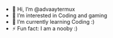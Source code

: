 - 👋 Hi, I’m @advaaytermux
- 👀 I’m interested in Coding and gaming
- 🌱 I’m currently learning Coding :)
- ⚡ Fun fact: I am a nooby :)
